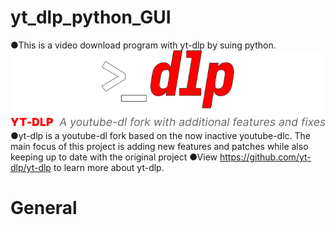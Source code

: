 # yt_dlp_python_GUI
 ●This is a video download program with yt-dlp by suing python.
![img.png](logo_icon/img.png)
 ●yt-dlp is a youtube-dl fork based on the now inactive youtube-dlc. The main focus of this project is adding new features and patches while also keeping up to date with the original project
●View https://github.com/yt-dlp/yt-dlp to learn more about yt-dlp.


# General


